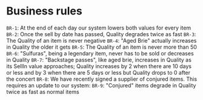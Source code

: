 # Business rules


`BR-1`: At the end of each day our system lowers both values for every item
`BR-2`: Once the sell by date has passed, Quality degrades twice as fast
`BR-3`: The Quality of an item is never negative
`BR-4`: "Aged Brie" actually increases in Quality the older it gets
`BR-5`: The Quality of an item is never more than 50
`BR-6`: "Sulfuras", being a legendary item, never has to be sold or decreases in Quality
`BR-7`: "Backstage passes", like aged brie, increases in Quality as its SellIn value approaches; Quality increases by 2 when there are 10 days or less and by 3 when there are 5 days or less but Quality drops to 0 after the concert
`BR-8`: We have recently signed a supplier of conjured items. This requires an update to our system:
`BR-9`: "Conjured" items degrade in Quality twice as fast as normal items